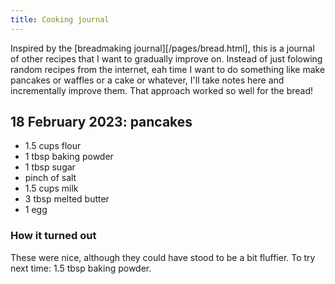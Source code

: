 ```yaml
---
title: Cooking journal
---
```


Inspired by the [breadmaking journal][/pages/bread.html], this is a journal of other recipes that I
want to gradually improve on. Instead of just folowing random recipes from the internet, eah time I
want to do something like make pancakes or waffles or a cake or whatever, I'll take notes here and
incrementally improve them. That approach worked so well for the bread!

## 18 February 2023: pancakes

- 1.5 cups flour
- 1 tbsp baking powder
- 1 tbsp sugar
- pinch of salt
- 1.5 cups milk
- 3 tbsp melted butter
- 1 egg

### How it turned out

These were nice, although they could have stood to be a bit fluffier.
To try next time: 1.5 tbsp baking powder.
